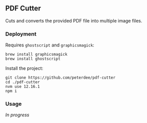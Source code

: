 ## PDF Cutter

Cuts and converts the provided PDF file into multiple image files.

### Deployment

Requires `ghostscript` and `graphicsmagick`:

```shell script
brew install graphicsmagick
brew install ghostscript
```

Install the project:

```shell script
git clone https://github.com/peterdee/pdf-cutter
cd ./pdf-cutter
nvm use 12.16.1
npm i
```

### Usage

*In progress*
